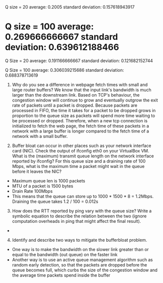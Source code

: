 Q size = 20
average: 0.2005
standard deviation: 0.157618943917

Q size = 100
average: 0.269666666667
standard deviation: 0.639612188466
=======
Q Size = 20
average: 0.191166666667
standard deviation: 0.121682152744

Q Size = 100
average: 0.306039215686
standard deviation: 0.688378713619


1. Why do you see a difference in webpage fetch times with small and large router buffers?
We know that the input link's bandwidth is much larger than the downstream link. Based on TCP's behaviour, the congestion window will continue to 
grow and eventually outgrow the exit rate of packets until a packet is dropped. 
Because packets are processed in FIFO, the time it takes for a packet to be dropped grows in proportion to the queue size as packets will spend more time waiting to be processed or dropped.
Therefore, when a new tcp connection is initialized to fetch the web page, the fetch time of these packets in a network with a large buffer is longer compared to the fetch time of a network with a small buffer.

2. Buffer bloat can occur in other places such as your network interface card (NIC). Check the output of ifconfig eth0 on your VirtualBox VM. What is the (maximum) transmit queue length on the network interface reported by ifconfig? 
For this queue size and a draining rate of 100 Mbps, what is the maximum time a packet might wait in the queue before it leaves the NIC?

- Maximum queue len is 1000 packets
- MTU of a packet is 1500 bytes
- Drain Rate 100Mbps
- This means that the queue can store up to 1000 * 1500 * 8 = 1.2Mbps. Draining the queue takes 1.2 / 100 = 0.012s


3. How does the RTT reported by ping vary with the queue size? Write a symbolic equation to describe the relation between the two (ignore computation overheads in ping that might affect the final result).
- 

4. Identify and describe two ways to mitigate the bufferbloat problem.
- One way is to make the bandwidth on the slower link greater than or equal to the bandwidth (out queue) on the faster link
- Another way is to use an active queue management algorithm such as random early detection, so that the packets are dropped before the queue becomes full, which curbs the size of the congestion window and the average time packets spend inside the buffer